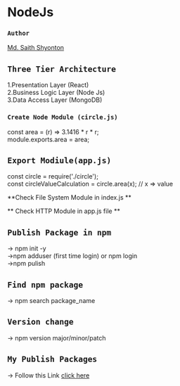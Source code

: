 # NodeJs 
### `Author`
[Md. Saith Shyonton](https://www.facebook.com/mdsazith.shyonton.7)

## `Three Tier Architecture`

1.Presentation Layer (React)\
2.Business Logic Layer (Node Js)\
3.Data Access Layer (MongoDB)

### `Create Node Module (circle.js)`
const area = (r) => 3.1416 * r * r;\
module.exports.area = area;

## `Export Modiule(app.js) `
const circle = require('./circle');\
const circleValueCalculation = circle.area(x); // x => value

**Check File System Module in index.js **

** Check HTTP Module in app.js file **

## `Publish Package in npm`

-> npm init -y\
->npm adduser (first time login) or npm login\
->npm pulish

## `Find npm package`
-> npm search package_name

## `Version change`
-> npm version major/minor/patch

## `My Publish Packages`
-> Follow this Link [click here](https://www.npmjs.com/package/saith_package?activeTab=readme)

